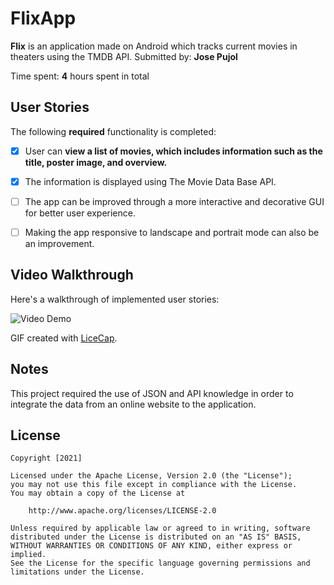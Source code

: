 # FlixApp 

**Flix** is an application made on Android which tracks current movies in theaters using the TMDB API.
Submitted by: **Jose Pujol**

Time spent: **4** hours spent in total

## User Stories

The following **required** functionality is completed:

* [x] User can **view a list of movies, which includes information such as the title, poster image, and overview.**
* [x] The information is displayed using The Movie Data Base API.

* [ ] The app can be improved through a more interactive and decorative GUI for better user experience.
* [ ] Making the app responsive to landscape and portrait mode can also be an improvement.

## Video Walkthrough

Here's a walkthrough of implemented user stories:

<img src='https://i.imgur.com/lzKC5Y6.gif' title='Flix' width='' alt='Video Demo' />

GIF created with [LiceCap](http://www.cockos.com/licecap/).

## Notes

This project required the use of JSON and API knowledge in order to 
integrate the data from an online website to the application.

## License

    Copyright [2021] 

    Licensed under the Apache License, Version 2.0 (the "License");
    you may not use this file except in compliance with the License.
    You may obtain a copy of the License at

        http://www.apache.org/licenses/LICENSE-2.0

    Unless required by applicable law or agreed to in writing, software
    distributed under the License is distributed on an "AS IS" BASIS,
    WITHOUT WARRANTIES OR CONDITIONS OF ANY KIND, either express or implied.
    See the License for the specific language governing permissions and
    limitations under the License.
